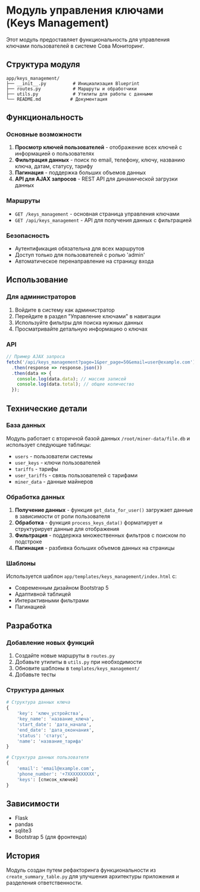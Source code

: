# Модуль управления ключами (Keys Management)

Этот модуль предоставляет функциональность для управления ключами пользователей в системе Сова Мониторинг.

## Структура модуля

```
app/keys_management/
├── __init__.py          # Инициализация Blueprint
├── routes.py            # Маршруты и обработчики
├── utils.py             # Утилиты для работы с данными
└── README.md           # Документация
```

## Функциональность

### Основные возможности

1. **Просмотр ключей пользователей** - отображение всех ключей с информацией о пользователях
2. **Фильтрация данных** - поиск по email, телефону, ключу, названию ключа, датам, статусу, тарифу
3. **Пагинация** - поддержка больших объемов данных
4. **API для AJAX запросов** - REST API для динамической загрузки данных

### Маршруты

- `GET /keys_management` - основная страница управления ключами
- `GET /api/keys_management` - API для получения данных с фильтрацией

### Безопасность

- Аутентификация обязательна для всех маршрутов
- Доступ только для пользователей с ролью 'admin'
- Автоматическое перенаправление на страницу входа

## Использование

### Для администраторов

1. Войдите в систему как администратор
2. Перейдите в раздел "Управление ключами" в навигации
3. Используйте фильтры для поиска нужных данных
4. Просматривайте детальную информацию о ключах

### API

```javascript
// Пример AJAX запроса
fetch('/api/keys_management?page=1&per_page=50&email=user@example.com')
  .then(response => response.json())
  .then(data => {
    console.log(data.data); // массив записей
    console.log(data.total); // общее количество
  });
```

## Технические детали

### База данных

Модуль работает с вторичной базой данных `/root/miner-data/file.db` и использует следующие таблицы:

- `users` - пользователи системы
- `user_keys` - ключи пользователей
- `tariffs` - тарифы
- `user_tariffs` - связь пользователей с тарифами
- `miner_data` - данные майнеров

### Обработка данных

1. **Получение данных** - функция `get_data_for_user()` загружает данные в зависимости от роли пользователя
2. **Обработка** - функция `process_keys_data()` форматирует и структурирует данные для отображения
3. **Фильтрация** - поддержка множественных фильтров с поиском по подстроке
4. **Пагинация** - разбивка больших объемов данных на страницы

### Шаблоны

Используется шаблон `app/templates/keys_management/index.html` с:
- Современным дизайном Bootstrap 5
- Адаптивной таблицей
- Интерактивными фильтрами
- Пагинацией

## Разработка

### Добавление новых функций

1. Создайте новые маршруты в `routes.py`
2. Добавьте утилиты в `utils.py` при необходимости
3. Обновите шаблоны в `templates/keys_management/`
4. Добавьте тесты

### Структура данных

```python
# Структура данных ключа
{
    'key': 'ключ_устройства',
    'key_name': 'название_ключа',
    'start_date': 'дата_начала',
    'end_date': 'дата_окончания',
    'status': 'статус',
    'name': 'название_тарифа'
}

# Структура данных пользователя
{
    'email': 'email@example.com',
    'phone_number': '+7XXXXXXXXXX',
    'keys': [список_ключей]
}
```

## Зависимости

- Flask
- pandas
- sqlite3
- Bootstrap 5 (для фронтенда)

## История

Модуль создан путем рефакторинга функциональности из `create_summary_table.py` для улучшения архитектуры приложения и разделения ответственности. 